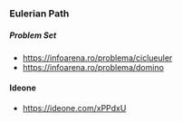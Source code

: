 ### Eulerian Path

##### Problem Set

* https://infoarena.ro/problema/ciclueuler
* https://infoarena.ro/problema/domino

#### Ideone

* https://ideone.com/xPPdxU

